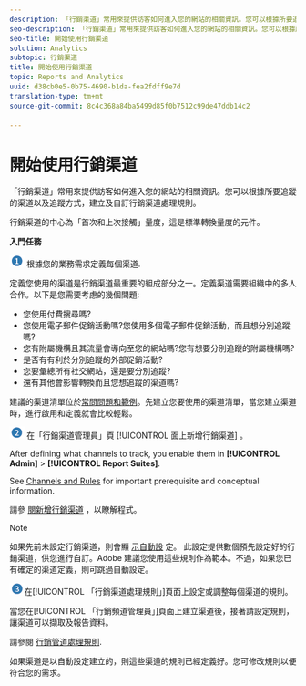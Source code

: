 ```yaml
---
description: 「行銷渠道」常用來提供訪客如何進入您的網站的相關資訊。您可以根據所要追蹤的渠道以及追蹤方式，建立及自訂行銷渠道處理規則。
seo-description: 「行銷渠道」常用來提供訪客如何進入您的網站的相關資訊。您可以根據所要追蹤的渠道以及追蹤方式，建立及自訂行銷渠道處理規則。
seo-title: 開始使用行銷渠道
solution: Analytics
subtopic: 行銷渠道
title: 開始使用行銷渠道
topic: Reports and Analytics
uuid: d38cb0e5-0b75-4690-b1da-fea2fdff9e7d
translation-type: tm+mt
source-git-commit: 8c4c368a84ba5499d85f0b7512c99de47ddb14c2

---
```



# 開始使用行銷渠道

「行銷渠道」常用來提供訪客如何進入您的網站的相關資訊。您可以根據所要追蹤的渠道以及追蹤方式，建立及自訂行銷渠道處理規則。

行銷渠道的中心為「首次和上次接觸」量度，這是標準轉換量度的元件。

**入門任務**

![](assets/step1_icon.png) 根據您的業務需求定義每個渠道.

定義您使用的渠道是行銷渠道最重要的組成部分之一。定義渠道需要組織中的多人合作。以下是您需要考慮的幾個問題: 

* 您使用付費搜尋嗎?
* 您使用電子郵件促銷活動嗎?您使用多個電子郵件促銷活動，而且想分別追蹤嗎?
* 您有附屬機構且其流量會導向至您的網站嗎?您有想要分別追蹤的附屬機構嗎?
* 是否有有利於分別追蹤的外部促銷活動?
* 您要彙總所有社交網站，還是要分別追蹤?
* 還有其他會影響轉換而且您想追蹤的渠道嗎?

建議的渠道清單位於[常問問題和範例](/help/components/c-marketing-channels/c-faq.md)。先建立您要使用的渠道清單，當您建立渠道時，進行啟用和定義就會比較輕鬆。

![](assets/step2_icon.png) 在「行銷渠道管理員」頁 [!UICONTROL 面上新增行銷渠道] 。

After defining what channels to track, you enable them in **[!UICONTROL Admin]** &gt; **[!UICONTROL Report Suites]**.

See [Channels and Rules](/help/components/c-marketing-channels/c-channels-rules.md) for important prerequisite and conceptual information.

請參 [閱新增行銷渠道](/help/components/c-marketing-channels/c-channels.md) ，以瞭解程式。

>[!NOTE]
>
> 如果先前未設定行銷渠道，則會顯 [示自動設](/help/components/c-marketing-channels/c-channel-autosetup.md) 定。 此設定提供數個預先設定好的行銷渠道，供您進行自訂。Adobe 建議您使用這些規則作為範本。不過，如果您已有確定的渠道定義，則可跳過自動設定。

![](assets/step3_icon.png)在[!UICONTROL 「行銷渠道處理規則」]頁面上設定或調整每個渠道的規則。

當您在[!UICONTROL 「行銷頻道管理員」]頁面上建立渠道後，接著請設定規則，讓渠道可以擷取及報告資料。

請參閱 [行銷管道處理規則](/help/components/c-marketing-channels/c-rules.md).

如果渠道是以自動設定建立的，則這些渠道的規則已經定義好。您可修改規則以便符合您的需求。
